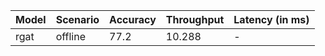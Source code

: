 | Model   | Scenario   |   Accuracy |   Throughput | Latency (in ms)   |
|---------|------------|------------|--------------|-------------------|
| rgat    | offline    |       77.2 |       10.288 | -                 |